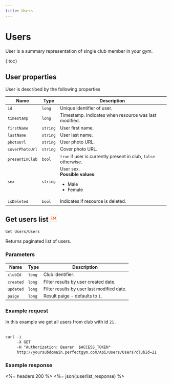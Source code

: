 ```yaml
---
title: Users
---
```


# Users

User is a summary representation of single club member in your gym.
 

{:toc}


## <a name="properties"></a>User properties

User is described by the following properties

Name            				| Type      				| Description
--------------------------------|---------------------------|----------------------
`id`            				|`long`     				| Unique identifier of user.
`timestamp`    					|`long`     				| Timestamp. Indicates when resource was last modified.
`firstName`     				|`string`   				| User first name.
`lastName`        				|`string`   				| User last name.
`photoUrl`						|`string`					| User photo URL.
`coverPhotoUrl`					|`string`					| Cover photo URL.
`presentInClub`                 |`bool`                     | `true` if user is currently present in club, `false` otherwise.
`sex`          					|`string`   				| User sex. <br><strong>Possible values</strong>: <br><ul><li>Male</li><li>Female</li></ul>
`isDeleted`     				|`bool`                 	| Indicates if resource is deleted.


## Get users list ![alt text][EM]

    Get Users/Users

Returns paginated list of users.


### Parameters

Name  	    | Type     		| Description
------------|---------------|------------
`clubId`    |`long`    		| Club identifier.
`created`   |`long`    		| Filter results by user created date.
`updated`   |`long`    		| Filter results by user last modified date.
`paige`     |`long`    		| Result paige - defaults to `1`.
 

### Example request

In this example we get all users from club with id `21` .

``` command-line

curl -i 
     -X GET 
     -H "Authorization: Bearer  $ACCESS_TOKEN"  
     http://yoursubdomain.perfectgym.com/Api/Users/Users?clubId=21
```


### Example response

<%= headers 200 %>
<%= json(:userlist_response) %>


[EM]: /assets/images/employee.png "Employee mode"



